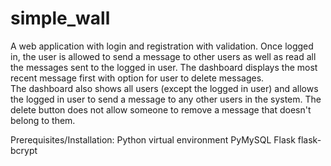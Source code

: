 # simple_wall
A web application with login and registration with validation. 
Once logged in, the user is allowed to send a message to other users as well as read all the messages sent to the logged in user. 
The dashboard displays the most recent message first with option for user to delete messages.  
The dashboard also shows all users (except the logged in user) and allows the logged in user to send a message to any other users in the system.
The delete button does not allow someone to remove a message that doesn't belong to them. 

Prerequisites/Installation:
Python
virtual environment
PyMySQL
Flask
flask-bcrypt
